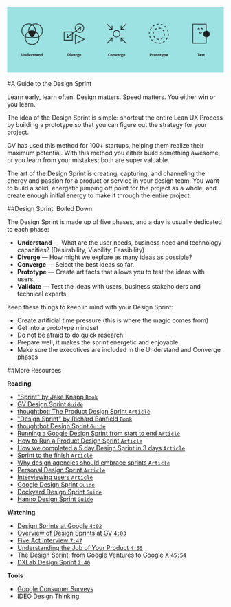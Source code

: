 ![Design Sprint](/images/design-sprint.png?raw=true "Design Sprint")

#A Guide to the Design Sprint

Learn early, learn often. Design matters. Speed matters. You either win or you learn.

The idea of the Design Sprint is simple: shortcut the entire Lean UX Process by building a prototype so that you can figure out the strategy for your project.

GV has used this method for 100+ startups, helping them realize their maximum potential. With this method you either build something awesome, or you learn from your mistakes; both are super valuable.

The art of the Design Sprint is creating, capturing, and channeling the energy and passion for a product or service in your design team. You want to build a solid, energetic jumping off point for the project as a whole, and create enough initial energy to make it through the entire project.

##Design Sprint: Boiled Down

The Design Sprint is made up of five phases, and a day is usually dedicated to each phase:

- **Understand** — What are the user needs, business need and technology capacities? (Desirability, Viability, Feasibility)
- **Diverge** — How might we explore as many ideas as possible?
- **Converge** — Select the best ideas so far.
- **Prototype** — Create artifacts that allows you to test the ideas with users.
- **Validate** — Test the ideas with users, business stakeholders and technical experts.

Keep these things to keep in mind with your Design Sprint:

- Create artificial time pressure (this is where the magic comes from)
- Get into a prototype mindset
- Do not be afraid to do quick research
- Prepare well, it makes the sprint energetic and enjoyable
- Make sure the executives are included in the Understand and Converge phases


##More Resources

**Reading**
 
- ["Sprint" by Jake Knapp `Book`](http://goo.gl/tv77Tz)
- [GV Design Sprint `Guide`](http://www.gv.com/sprint/)
- [thoughtbot: The Product Design Sprint `Article`](https://robots.thoughtbot.com/the-product-design-sprint)
- ["Design Sprint" by Richard Banfield `Book`](http://goo.gl/dqQ96p)
- [thoughtbot Design Sprint `Guide`](https://github.com/thoughtbot/design-sprint)
- [Running a Google Design Sprint from start to end `Article`](http://hackingui.com/design/design-sprint/)
- [How to Run a Product Design Sprint `Article`](http://www.tandemseven.com/blog/ux-agile-run-product-design-sprint/)
- [How we completed a 5 day Design Sprint in 3 days `Article`](http://blog.invisionapp.com/design-sprint/)
- [Sprint to the finish `Article`](https://medium.com/@gbeldam/sprint-to-the-finish-40bd9edba63e#.bxyueloge)
- [Why design agencies should embrace sprints `Article`](https://medium.com/@dburka/why-design-agencies-should-embrace-sprints-c5164a852178)
- [Personal Design Sprint `Article`](http://designsprints.com/design-sprint/)
- [Interviewing users `Article`](https://www.nngroup.com/articles/interviewing-users/)
- [Google Design Sprint `Guide`](https://developers.google.com/design-sprint)
- [Dockyard Design Sprint `Guide`](https://dockyard.com/design-sprints)
- [Hanno Design Sprint `Guide`](https://hanno.co/what-we-do/sprint/)

**Watching**

- [Design Sprints at Google `4:02`](https://www.youtube.com/watch?v=137XnWlUTKY)
- [Overview of Design Sprints at GV `4:03`](https://youtu.be/qvdO0G4uQgc)
- [Five Act Interview `7:47`](https://www.youtube.com/watch?v=U9ZG19XTbd4&feature=youtu.be)
- [Understanding the Job of Your Product `4:55`](https://www.youtube.com/watch?v=f84LymEs67Y)
- [The Design Sprint: from Google Ventures to Google X `45:54`](https://www.youtube.com/v/aWQUSiOZ0x8?start=341&end=1442)
- [DXLab Design Sprint `2:40`](https://vimeo.com/102282054)

**Tools**

- [Google Consumer Surveys](http://www.google.com/insights/consumersurveys/use_cases)
- [IDEO Design Thinking](http://www.designkit.org/)
